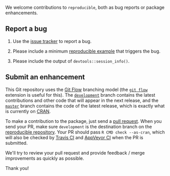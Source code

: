 We welcome contributions to `reproducible`, both as bug reports or package enhancements.

## Report a bug

1. Use the [issue tracker](https://github.com/PredictiveEcology/reproducible/issues) to report a bug.

2. Please include a minimum [reproducible example](https://stackoverflow.com/q/5963269/1380598) that triggers the bug.

3. Please include the output of `devtools::session_info()`.

## Submit an enhancement

This Git repository uses the [Git Flow](http://nvie.com/posts/a-successful-git-branching-model/) branching model (the [`git flow`](https://github.com/petervanderdoes/gitflow-avh) extension is useful for this).
The [`development`](https://github.com/PredictiveEcology/reproducible/tree/development) branch contains the latest contributions and other code that will appear in the next release, and the [`master`](https://github.com/PredictiveEcology/reproducible) branch contains the code of the latest release, which is exactly what is currently on [CRAN](https://cran.r-project.org/package=reproducible).

To make a contribution to the package, just send a [pull request](https://help.github.com/articles/using-pull-requests/). 
When you send your PR, make sure `development` is the destination branch on the [reproducible repository](https://github.com/PredictiveEcology/reproducible).
Your PR should pass `R CMD check --as-cran`, which will also be checked by <a href="https://travis-ci.org/PredictiveEcology/reproducible">Travis CI</a> and <a href="https://ci.appveyor.com/project/achubaty/reproducible">AppVeyor CI</a> when the PR is submitted.

We'll try to review your pull request and provide feedback / merge improvements as quickly as possible.

Thank you!
